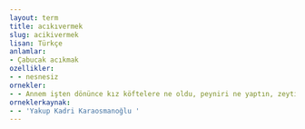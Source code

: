 ```yaml
---
layout: term
title: acıkıvermek
slug: acikivermek
lisan: Türkçe
anlamlar:
- Çabucak acıkmak
ozellikler:
- - nesnesiz
ornekler:
- - Annem işten dönünce kız köftelere ne oldu, peyniri ne yaptın, zeytin nereye gitti diye sorardı; ben de karnım acıkıverdi, yedim, derdim ve o akşam ağzıma bir lokma koymadan yatardım.
orneklerkaynak:
- - 'Yakup Kadri Karaosmanoğlu '
---
```

